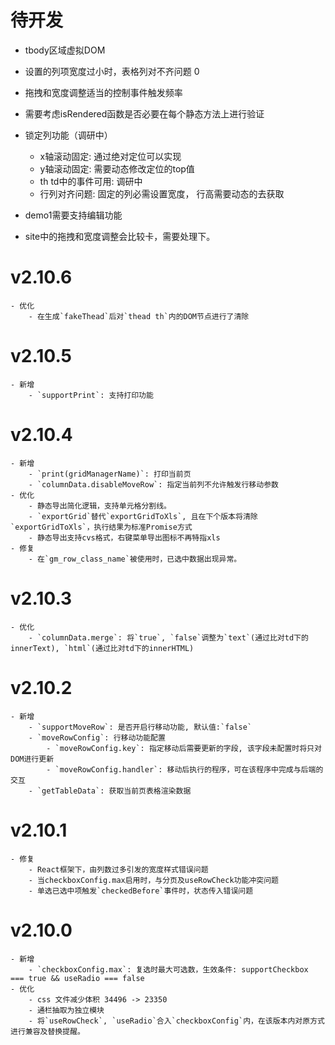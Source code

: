 # 待开发
- tbody区域虚拟DOM
- 设置的列项宽度过小时，表格列对不齐问题 0
- 拖拽和宽度调整适当的控制事件触发频率
- 需要考虑isRendered函数是否必要在每个静态方法上进行验证
- 锁定列功能（调研中）
    - x轴滚动固定: 通过绝对定位可以实现
    - y轴滚动固定: 需要动态修改定位的top值
    - th td中的事件可用: 调研中
    - 行列对齐问题: 固定的列必需设置宽度， 行高需要动态的去获取
- demo1需要支持编辑功能

- site中的拖拽和宽度调整会比较卡，需要处理下。

# v2.10.6
    - 优化
        - 在生成`fakeThead`后对`thead th`内的DOM节点进行了清除

# v2.10.5
    - 新增
        - `supportPrint`: 支持打印功能

# v2.10.4
    - 新增
        - `print(gridManagerName)`: 打印当前页
        - `columnData.disableMoveRow`: 指定当前列不允许触发行移动参数
    - 优化
        - 静态导出简化逻辑，支持单元格分割线。
        - `exportGrid`替代`exportGridToXls`, 且在下个版本将清除`exportGridToXls`，执行结果为标准Promise方式
        - 静态导出支持cvs格式，右键菜单导出图标不再特指xls
    - 修复
        - 在`gm_row_class_name`被使用时，已选中数据出现异常。

# v2.10.3
    - 优化
        - `columnData.merge`: 将`true`, `false`调整为`text`(通过比对td下的innerText), `html`(通过比对td下的innerHTML)

# v2.10.2
    - 新增
        - `supportMoveRow`: 是否开启行移动功能, 默认值:`false`
        - `moveRowConfig`: 行移动功能配置
            - `moveRowConfig.key`: 指定移动后需要更新的字段, 该字段未配置时将只对DOM进行更新
            - `moveRowConfig.handler`: 移动后执行的程序，可在该程序中完成与后端的交互
        - `getTableData`: 获取当前页表格渲染数据


# v2.10.1
    - 修复
        - React框架下，由列数过多引发的宽度样式错误问题
        - 当checkboxConfig.max启用时，与分页及useRowCheck功能冲突问题
        - 单选已选中项触发`checkedBefore`事件时，状态传入错误问题

# v2.10.0
    - 新增
        - `checkboxConfig.max`: 复选时最大可选数，生效条件: supportCheckbox === true && useRadio === false
    - 优化
        - css 文件减少体积 34496 -> 23350
        - 通栏抽取为独立模块
        - 将`useRowCheck`, `useRadio`合入`checkboxConfig`内，在该版本内对原方式进行兼容及替换提醒。
